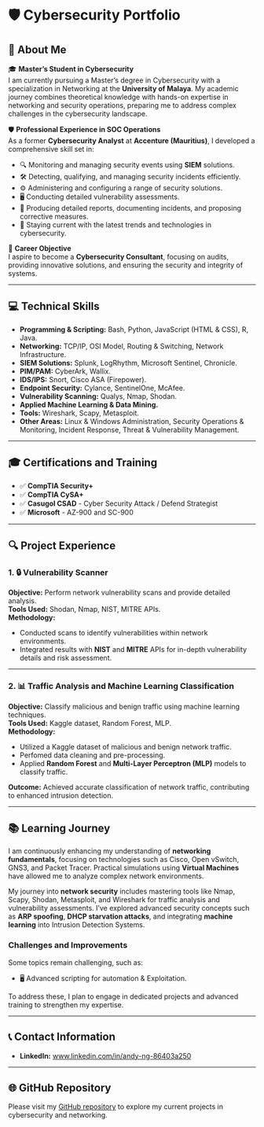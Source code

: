 # 🛡️ Cybersecurity Portfolio

## 👋 About Me
🎓 **Master’s Student in Cybersecurity**  
I am currently pursuing a Master’s degree in Cybersecurity with a specialization in Networking at the **University of Malaya**. My academic journey combines theoretical knowledge with hands-on expertise in networking and security operations, preparing me to address complex challenges in the cybersecurity landscape.

🛡️ **Professional Experience in SOC Operations**  
As a former **Cybersecurity Analyst** at **Accenture (Mauritius)**, I developed a comprehensive skill set in:
- 🔍 Monitoring and managing security events using **SIEM** solutions.
- 🛠️ Detecting, qualifying, and managing security incidents efficiently.
- ⚙️ Administering and configuring a range of security solutions.
- 🖥️ Conducting detailed vulnerability assessments.
- 📝 Producing detailed reports, documenting incidents, and proposing corrective measures.
- 📡 Staying current with the latest trends and technologies in cybersecurity.

🌟 **Career Objective**  
I aspire to become a **Cybersecurity Consultant**, focusing on audits, providing innovative solutions, and ensuring the security and integrity of systems.

---

## 💻 Technical Skills
- **Programming & Scripting:** Bash, Python, JavaScript (HTML & CSS), R, Java.
- **Networking:** TCP/IP, OSI Model, Routing & Switching, Network Infrastructure.
- **SIEM Solutions:** Splunk, LogRhythm, Microsoft Sentinel, Chronicle.
- **PIM/PAM:** CyberArk, Wallix.
- **IDS/IPS:** Snort, Cisco ASA (Firepower).
- **Endpoint Security:** Cylance, SentinelOne, McAfee.
- **Vulnerability Scanning:** Qualys, Nmap, Shodan.
- **Applied Machine Learning & Data Mining.**
- **Tools:** Wireshark, Scapy, Metasploit.
- **Other Areas:** Linux & Windows Administration, Security Operations & Monitoring, Incident Response, Threat & Vulnerability Management.

---

## 🎓 Certifications and Training
- ✅ **CompTIA Security+**  
- ✅ **CompTIA CySA+**  
- ✅ **Casugol CSAD** - Cyber Security Attack / Defend Strategist
- ✅ **Microsoft** - AZ-900 and SC-900 

---

## 🔍 Project Experience

### 1. 🔒 Vulnerability Scanner
**Objective:** Perform network vulnerability scans and provide detailed analysis.  
**Tools Used:** Shodan, Nmap, NIST, MITRE APIs.  
**Methodology:**
- Conducted scans to identify vulnerabilities within network environments.
- Integrated results with **NIST** and **MITRE** APIs for in-depth vulnerability details and risk assessment.

---

### 2. 📊 Traffic Analysis and Machine Learning Classification
**Objective:** Classify malicious and benign traffic using machine learning techniques.  
**Tools Used:** Kaggle dataset, Random Forest, MLP.  
**Methodology:**
- Utilized a Kaggle dataset of malicious and benign network traffic.
- Perfomed data cleaning and pre-processing.
- Applied **Random Forest** and **Multi-Layer Perceptron (MLP)** models to classify traffic.  

**Outcome:** Achieved accurate classification of network traffic, contributing to enhanced intrusion detection.

---

## 📚 Learning Journey
I am continuously enhancing my understanding of **networking fundamentals**, focusing on technologies such as Cisco, Open vSwitch, GNS3, and Packet Tracer. Practical simulations using **Virtual Machines** have allowed me to analyze complex network environments.

My journey into **network security** includes mastering tools like Nmap, Scapy, Shodan, Metasploit, and Wireshark for traffic analysis and vulnerability assessments. I’ve explored advanced security concepts such as **ARP spoofing**, **DHCP starvation attacks**, and integrating **machine learning** into Intrusion Detection Systems.

### Challenges and Improvements
Some topics remain challenging, such as:
- 🖥️ Advanced scripting for automation & Exploitation.

To address these, I plan to engage in dedicated projects and advanced training to strengthen my expertise.

---

## 📞 Contact Information
- **LinkedIn:** www.linkedin.com/in/andy-ng-86403a250

---

## 🌐 GitHub Repository
Please visit my [GitHub repository](https://github.com/andykm/andykm.github.io) to explore my current projects in cybersecurity and networking.
